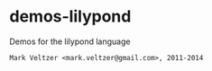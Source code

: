demos-lilypond
==============

Demos for the lilypond language

	Mark Veltzer <mark.veltzer@gmail.com>, 2011-2014
